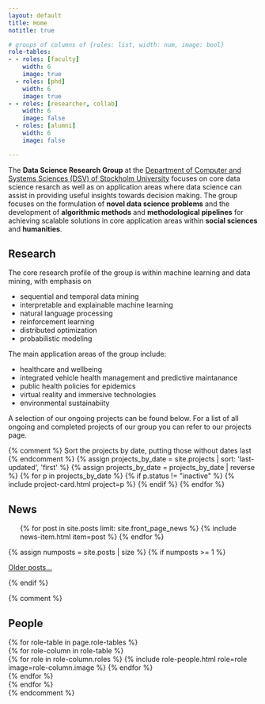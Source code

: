 ```yaml
---
layout: default
title: Home
notitle: true

# groups of columns of {roles: list, width: num, image: bool}
role-tables:
- - roles: [faculty]
    width: 6
    image: true
  - roles: [phd]
    width: 6
    image: true
- - roles: [researcher, collab]
    width: 6
    image: false
  - roles: [alumni]
    width: 6
    image: false

---
```


<div class="jumbotron">
<p>
        The <b>Data Science Research Group</b> at the <a href="https://dsv.su.se/en/research/research-areas/datascience/description">Department of Computer and Systems Sciences (DSV) of Stockholm University</a> focuses on core data science resarch as well as on application areas where data science can assist in providing useful insights towards decision making. The group focuses on the formulation of <strong>novel data science problems</strong> and the development of <strong>algorithmic methods</strong> and <strong>methodological pipelines</strong> for achieving scalable solutions in core application areas within <strong>social sciences</strong> and <strong>humanities</strong>.
        </p>
</div>

<div id="mainframe">
    <div class="maincol">
    <h2>Research</h2>    
   <p> The core research profile of the group is within machine learning and data mining, with emphasis on 
   <ul>
   <li>sequential and temporal data mining</li>
   <li>interpretable and explainable machine learning</li>
   <li>natural language processing</li>
   <li>reinforcement learning</li>
   <li>distributed optimization</li>
   <li>probabilistic modeling</li>
   </ul>
   </p>
<p>  The main application areas of the group include:
   <ul>
   <li>healthcare and wellbeing</li>
   <li>integrated vehicle health management and predictive maintanance</li>
   <li>public health policies for epidemics</li>
   <li>virtual reality and immersive technologies</li>
   <li>environmental sustainabiity</li>
   </ul>
   </p>
   <p>  A selection of our ongoing projects can be found below. For a list of all ongoing and completed projects of our group you can refer to our projects page. 
   </p>
   <div class="card-columns">
           {% comment %}
           Sort the projects by date, putting those without dates last
           {% endcomment %}
           {% assign projects_by_date = site.projects | sort: 'last-updated', 'first' %}
           {% assign projects_by_date = projects_by_date | reverse %}
           {% for p in projects_by_date %}
               {% if p.status != "inactive" %}
                   {% include project-card.html project=p %}
               {% endif %}
           {% endfor %}
       </div>
   </div>

  <div class="rightcol">
    <h2>News</h2>
    <ul class="news list-unstyled">
        {% for post in site.posts limit: site.front_page_news %}
            {% include news-item.html item=post %}
        {% endfor %}
    </ul>
    {% assign numposts = site.posts | size %}
    {% if numposts >= 1 %}
        <p>
            <span class="fa fa-fw fa-history"></span>
            <a href="{{ site.base }}/blog.html">Older posts&hellip;</a>
        </p>
    {% endif %}
    </div>
</div>

{% comment %}
<div id="people">
    <h2>People</h2>
    {% for role-table in page.role-tables %}
        <section class="people row justify-content-between">
            {% for role-column in role-table %}
                <div class="col-md-{{ role-column.width }}">
                    {% for role in role-column.roles %}
                        {% include role-people.html role=role image=role-column.image %}
                    {% endfor %}
                </div>
            {% endfor %}
        </section>
    {% endfor %}
</div>
{% endcomment %}
